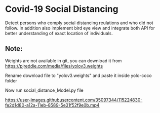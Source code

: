 # Covid-19 Social Distancing
Detect persons who comply social distancing reulations and who did not follow. In addition also implement bird eye view and integrate both API for better understanding of exact location of individuals.

## Note:
  Weights are not available in git, you can download it from https://pjreddie.com/media/files/yolov3.weights
  
  Rename download file to "yolov3.weights" and paste it inside yolo-coco folder
  
  Now run social_distance_Model.py file 


https://user-images.githubusercontent.com/35097344/115224830-fe2d1d80-a12a-11eb-8589-5e31f52f9e0b.mp4





  
